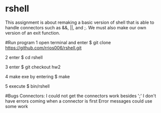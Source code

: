 # rshell

This assignment is about remaking a basic version of shell that is able to handle connectors such as &&, ||, and ;. We must also make our own version of an exit function.

#Run program
1 open terminal and enter  $ git clone https://github.com/rrios006/rshell.git

2 enter $ cd rshell

3 enter $ git checkout hw2

4 make exe by entering  $ make 

5 execute $ bin/rshell

#Bugs
Connectors:
	I could not get the connectors work besides ';'
	I don't have errors coming when a connector is first
Error messages could use some work
